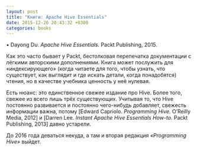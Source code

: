 ```yaml
---
layout: post
title: "Книги: Apache Hive Essentials"
date: 2015-12-26 20:43:32 +0300
categories: books
---
```

• Dayong Du. *Apache Hive Essentials.* Packt Publishing, 2015.

Как это часто бывает у Packt, бестолковая перепечатка документации с лёгкими авторскими дополнениями. Книга может послужить для «индексирующего» (когда читаете для того, чтобы узнать, что существует, как выглядит и где искать детали, когда понадобятся) чтения, но в качестве учебника ценность у неё нулевая.

Есть нюанс: это единственное свежее издание про Hive. Более того, свежее из всего лишь трёх существующих. Учитывая то, что Hive постоянно развивается и постоянно чего-нибудь добавляет, свежесть информации важна, потому [Edward Capriolo. *Programming Hive.* O’Reilly Media, 2012] и [Darren Lee. *Instant Apache Hive Essentials How-to.* Packt Publishing, 2013] давно устарели.

До 2016 года деваться некуда, а там и вторая редакция *«Programming Hive»* выйдет.
